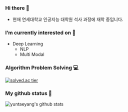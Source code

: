 ### Hi there 👋
- 현재 연세대학교 인공지능 대학원 석사 과정에 재학 중입니다.

### I’m currently interested on 🌱
- Deep Learning
  - NLP
  - Multi Modal


### Algorithm Problem Solving 💻
[![solved.ac tier](http://mazassumnida.wtf/api/generate_badge?boj=swj01234)](https://solved.ac/swj01234)


### My github status 🤔
![yuntaeyang's github stats](https://github-readme-stats.vercel.app/api?username=yuntaeyang&show_icons=true)

